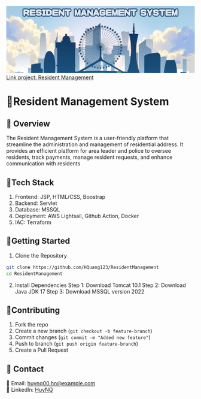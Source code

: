 
![Project Screenshot](ResidentManagement/web/images/about/header.jpg)
[Link project: Resident Management](https://huynq.site/ResidentManagement)
# 🚀Resident Management System



## 📖 Overview
The Resident Management System is a user-friendly platform that streamline the administration and management of residential address. It provides an efficient platform for area leader and police to oversee residents, track payments, manage resident requests, and enhance communication with residents

##  🔧Tech Stack

1. Frontend: JSP, HTML/CSS, Boostrap
2. Backend: Servlet
3. Database: MSSQL
4. Deployment: AWS Lightsail, Github Action, Docker
5. IAC: Terraform

## 🚀Getting Started
1. Clone the Repository
```sh
git clone https://github.com/HQuang123/ResidentManagement
cd ResidentManagement
```
2. Install Dependencies
Step 1: Download Tomcat 10.1
Step 2: Download Java JDK 17
Step 3: Download MSSQL version 2022

## 🤝Contributing

1. Fork the repo
2. Create a new branch (`git checkout -b feature-branch`)
3. Commit changes (`git commit -m "Added new feature"`)
4. Push to branch (`git push origin feature-branch`)
5. Create a Pull Request

## 📧 Contact
📩 Email: huynq00.hn@example.com  
💼 LinkedIn: [HuyNQ](www.linkedin.com/in/huyquang46/)  